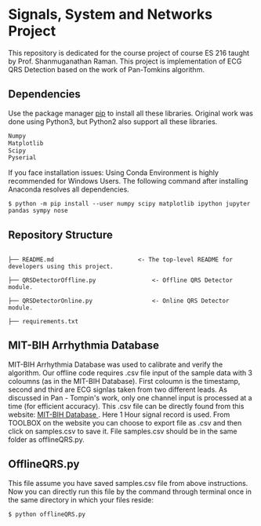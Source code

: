 # Signals, System and Networks Project

This repository is dedicated for the course project of course ES 216 taught by Prof. Shanmuganathan Raman. This project is implementation of ECG QRS Detection based on the work of Pan-Tomkins algorithm.


## Dependencies

Use the package manager [pip](https://pip.pypa.io/en/stable/) to install all these libraries. Original work was done using Python3, but Python2 also support all these libraries.

```bash
Numpy
Matplotlib
Scipy
Pyserial
```
If you face installation issues: Using Conda Environment is highly recommended for Windows Users. The following command after installing Anaconda resolves all dependencies.
```
$ python -m pip install --user numpy scipy matplotlib ipython jupyter pandas sympy nose
```

## Repository Structure
```

├── README.md          				 <- The top-level README for developers using this project.

├── QRSDetectorOffline.py   			 <- Offline QRS Detector module.

├── QRSDetectorOnline.py    			 <- Online QRS Detector module.

├── requirements.txt
```

## MIT-BIH Arrhythmia Database 
MIT-BIH Arrhythmia Database was used to calibrate and verify the algorithm. Our offline code requires .csv file input of the sample data with 3 coloumns (as in the MIT-BIH Database). First coloumn is the timestamp, second and third are ECG signlas taken from two different leads. As discussed in Pan - Tompin's work, only one channel input is processed at a time (for efficient accuracy). This .csv file can be directly found from this website:
 [ MIT-BIH Database ](https://www.physionet.org/cgi-bin/atm/ATM).
Here 1 Hour signal record is used. From TOOLBOX on the website you can choose to export file as .csv and then click on samples.csv to save it.
File samples.csv should be in the same folder as offlineQRS.py.

## OfflineQRS.py
This file assume you have saved samples.csv file from above instructions. Now you can directly run this file by the command through terminal once in the same directory in which your files reside:
```
$ python offlineQRS.py
```
